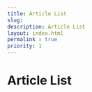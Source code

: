 ```yaml
---
title: Article List
slug: 
description: Article List
layout: index.html
permalink : true
priority: 1
---
```


# Article List
